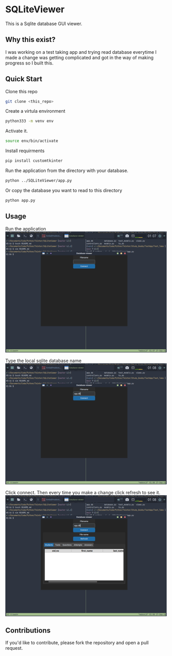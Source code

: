# SQLiteViewer

This is a Sqlite database GUI viewer.

## Why this exist?

I was working on a test taking app and trying read database everytime I made a change was getting complicated and got in the way of making progress so I built this.


## Quick Start

Clone this repo
```bash
git clone <this_repo>
```

Create a virtula environment
```bash
python333 -m venv env
```

Activate it.
```bash
source env/bin/activate
```

Install requirments
```bash
pip install customtkinter
```

Run the application from the directory with your database.
```bash
python ../SQLiteViewer/app.py
```
Or copy the database you want to read to this directory
```bash
python app.py
```

## Usage

Run the application
![screenshot of app](./Screenshots/running1.png)

Type the local sqlite database name
![screenshot of app](./Screenshots/running2.png)

Click connect. Then every time you make a change click refresh to see it.
![screenshot of app](./Screenshots/running3.png)

## Contributions

If you'd like to contribute, please fork the repository and open a pull request.
